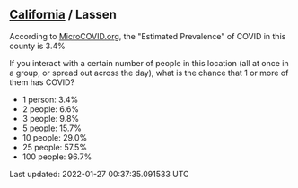 
## [California](/united-states/california) / Lassen

According to [MicroCOVID.org](http://microcovid.org),
the "Estimated Prevalence" of COVID in this county is 3.4%

If you interact with a certain number of people in this location
(all at once in a group, or spread out across the day), what is the chance that
1 or more of them has COVID?

- 1 person: 3.4%
- 2 people: 6.6%
- 3 people: 9.8%
- 5 people: 15.7%
- 10 people: 29.0%
- 25 people: 57.5%
- 100 people: 96.7%

Last updated: 2022-01-27 00:37:35.091533 UTC
